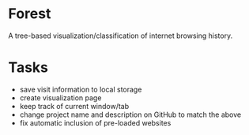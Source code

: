 Forest
==========

A tree-based visualization/classification of internet browsing history.


Tasks
=====
- save visit information to local storage
- create visualization page
- keep track of current window/tab
- change project name and description on GitHub to match the above
- fix automatic inclusion of pre-loaded websites